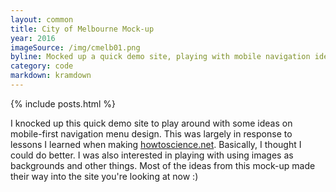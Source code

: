 ```yaml
---
layout: common
title: City of Melbourne Mock-up
year: 2016
imageSource: /img/cmelb01.png
byline: Mocked up a quick demo site, playing with mobile navigation ideas.
category: code
markdown: kramdown
---
```


{% include posts.html %}

I knocked up this quick demo site to play around with some ideas on mobile-first navigation menu design. This was largely in response to lessons I learned when making [howtoscience.net](http://www.howtoscience.net). Basically, I thought I could do better. I was also interested in playing with using images as backgrounds and other things. Most of the ideas from this mock-up made their way into the site you're looking at now :)
